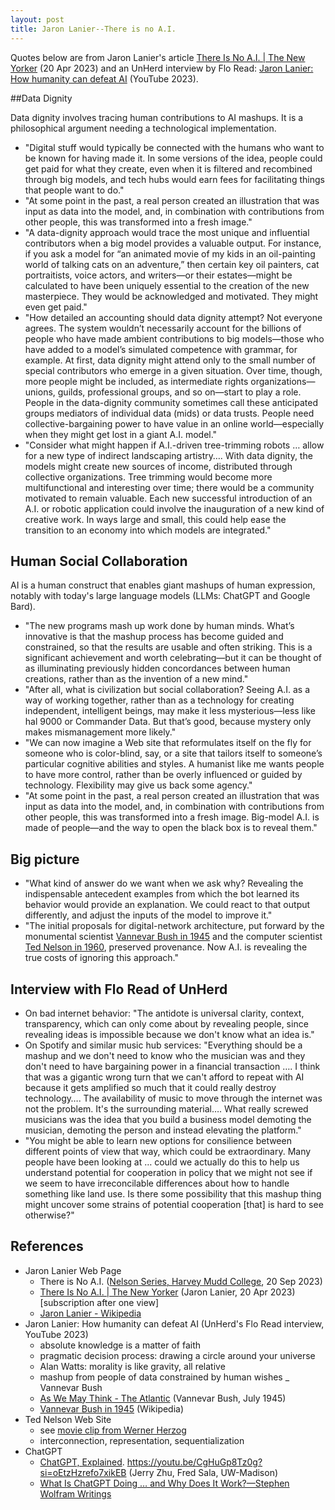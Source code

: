 ```yaml
---
layout: post
title: Jaron Lanier--There is no A.I.
---
```


Quotes below are from Jaron Lanier's article [There Is No A.I. | The New Yorker](https://www.newyorker.com/science/annals-of-artificial-intelligence/there-is-no-ai) (20 Apr 2023) and an UnHerd interview by Flo Read: [Jaron Lanier: How humanity can defeat AI](https://www.youtube.com/watch?v=qjki5Y7Y7Uw) (YouTube 2023).

##Data Dignity

Data dignity involves tracing human contributions to AI mashups. It is a philosophical argument needing a technological implementation.

- "Digital stuff would typically be connected with the humans who want to be known for having made it. In some versions of the idea, people could get paid for what they create, even when it is filtered and recombined through big models, and tech hubs would earn fees for facilitating things that people want to do." 
- "At some point in the past, a real person created an illustration that was input as data into the model, and, in combination with contributions from other people, this was transformed into a fresh image."
- "A data-dignity approach would trace the most unique and influential contributors when a big model provides a valuable output. For instance, if you ask a model for “an animated movie of my kids in an oil-painting world of talking cats on an adventure,” then certain key oil painters, cat portraitists, voice actors, and writers—or their estates—might be calculated to have been uniquely essential to the creation of the new masterpiece. They would be acknowledged and motivated. They might even get paid."
- "How detailed an accounting should data dignity attempt? Not everyone agrees. The system wouldn’t necessarily account for the billions of people who have made ambient contributions to big models—those who have added to a model’s simulated competence with grammar, for example. At first, data dignity might attend only to the small number of special contributors who emerge in a given situation. Over time, though, more people might be included, as intermediate rights organizations—unions, guilds, professional groups, and so on—start to play a role. People in the data-dignity community sometimes call these anticipated groups mediators of individual data (mids) or data trusts. People need collective-bargaining power to have value in an online world—especially when they might get lost in a giant A.I. model."
- "Consider what might happen if A.I.-driven tree-trimming robots … allow for a new type of indirect landscaping artistry…. With data dignity, the models might create new sources of income, distributed through collective organizations. Tree trimming would become more multifunctional and interesting over time; there would be a community motivated to remain valuable. Each new successful introduction of an A.I. or robotic application could involve the inauguration of a new kind of creative work. In ways large and small, this could help ease the transition to an economy into which models are integrated."

## Human Social Collaboration

AI is a human construct that enables giant mashups of human expression, notably with today's large language models (LLMs: ChatGPT and Google Bard).

- "The new programs mash up work done by human minds. What’s innovative is that the mashup process has become guided and constrained, so that the results are usable and often striking. This is a significant achievement and worth celebrating—but it can be thought of as illuminating previously hidden concordances between human creations, rather than as the invention of a new mind."
- "After all, what is civilization but social collaboration? Seeing A.I. as a way of working together, rather than as a technology for creating independent, intelligent beings, may make it less mysterious—less like hal 9000 or Commander Data. But that’s good, because mystery only makes mismanagement more likely."
- "We can now imagine a Web site that reformulates itself on the fly for someone who is color-blind, say, or a site that tailors itself to someone’s particular cognitive abilities and styles. A humanist like me wants people to have more control, rather than be overly influenced or guided by technology. Flexibility may give us back some agency."
- "At some point in the past, a real person created an illustration that was input as data into the model, and, in combination with contributions from other people, this was transformed into a fresh image. Big-model A.I. is made of people—and the way to open the black box is to reveal them."

## Big picture

- "What kind of answer do we want when we ask why? Revealing the indispensable antecedent examples from which the bot learned its behavior would provide an explanation. We could react to that output differently, and adjust the inputs of the model to improve it."
- "The initial proposals for digital-network architecture, put forward by the monumental scientist
[Vannevar Bush in 1945](https://en.wikipedia.org/wiki/As_We_May_Think)
and the computer scientist 
[Ted Nelson in 1960](http://www.thetednelson.com/),
preserved provenance. Now A.I. is revealing the true costs of ignoring this approach."

## Interview with Flo Read of UnHerd

- On bad internet behavior: "The antidote is universal clarity, context, transparency, which can only come about by revealing people, since revealing ideas is impossible because we don't know what an idea is."
- On Spotify and similar music hub services: "Everything should be a mashup and we don't need to know who the musician was and they don't need to have bargaining power in a financial transaction …. I think that was a gigantic wrong turn that we can't afford to repeat with AI because it gets amplified so much that it could really destroy technology…. The availability of music to move through the internet was not the problem. It's the surrounding material…. What really screwed musicians was the idea that you build a business model demoting the musician, demoting the person and instead elevating the platform."
- "You might be able to learn new options for consilience between different points of view that way, which could be extraordinary. Many people have been looking at … could we actually do this to help us understand potential for cooperation in policy that we might not see if we seem to have irreconcilable differences about how to handle something like land use. Is there some possibility that this mashup thing might uncover some strains of potential cooperation [that] is hard to see otherwise?"

## References

- Jaron Lanier Web Page 
  + There is No A.I. ([Nelson Series, Harvey Mudd College](https://www.hmc.edu/calendar/nelson-speaker-series/), 20 Sep 2023)
  + [There Is No A.I. | The New Yorker](https://www.newyorker.com/science/annals-of-artificial-intelligence/there-is-no-ai) (Jaron Lanier, 20 Apr 2023) [subscription after one view]
  + [Jaron Lanier - Wikipedia](https://en.wikipedia.org/wiki/Jaron_Lanier) 
- Jaron Lanier: How humanity can defeat AI (UnHerd's Flo Read interview, YouTube 2023) 
  + absolute knowledge is a matter of faith
  + pragmatic decision process: drawing a circle around your universe
  + Alan Watts: morality is like gravity, all relative
  + mashup from people of data constrained by human wishes
_ Vannevar Bush
  + [As We May Think - The Atlantic](https://www.theatlantic.com/magazine/archive/1945/07/as-we-may-think/303881/) (Vannevar Bush, July 1945)
  + [Vannevar Bush in 1945](https://en.wikipedia.org/wiki/As_We_May_Think) (Wikipedia)
- Ted Nelson Web Site
  + see [movie clip from Werner Herzog](https://www.youtube.com/watch?v=Bqx6li5dbEY)
  + interconnection, representation, sequentialization
- ChatGPT
  + [ChatGPT, Explained](https://www.youtube.com/watch?v=fxPoX5llT04). <https://youtu.be/CgHuGp8Tz0g?si=oEtzHzrefo7xikEB> (Jerry Zhu, Fred Sala, UW-Madison) 
  + [What Is ChatGPT Doing … and Why Does It Work?—Stephen Wolfram Writings](https://writings.stephenwolfram.com/2023/02/what-is-chatgpt-doing-and-why-does-it-work/) 